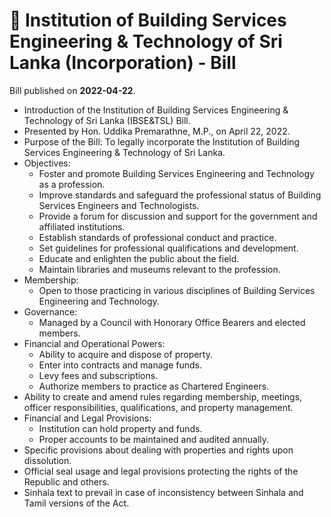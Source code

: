 # 📄  Institution of Building Services Engineering & Technology of Sri Lanka (Incorporation) - Bill

Bill published on **2022-04-22**.

- Introduction of the Institution of Building Services Engineering & Technology of Sri Lanka (IBSE&TSL) Bill.
- Presented by Hon. Uddika Premarathne, M.P., on April 22, 2022.
- Purpose of the Bill: To legally incorporate the Institution of Building Services Engineering & Technology of Sri Lanka.
- Objectives:
  - Foster and promote Building Services Engineering and Technology as a profession.
  - Improve standards and safeguard the professional status of Building Services Engineers and Technologists.
  - Provide a forum for discussion and support for the government and affiliated institutions.
  - Establish standards of professional conduct and practice.
  - Set guidelines for professional qualifications and development.
  - Educate and enlighten the public about the field.
  - Maintain libraries and museums relevant to the profession.
- Membership:
  - Open to those practicing in various disciplines of Building Services Engineering and Technology.
- Governance:
  - Managed by a Council with Honorary Office Bearers and elected members.
- Financial and Operational Powers:
  - Ability to acquire and dispose of property.
  - Enter into contracts and manage funds.
  - Levy fees and subscriptions.
  - Authorize members to practice as Chartered Engineers.
- Ability to create and amend rules regarding membership, meetings, officer responsibilities, qualifications, and property management.
- Financial and Legal Provisions:
  - Institution can hold property and funds.
  - Proper accounts to be maintained and audited annually.
- Specific provisions about dealing with properties and rights upon dissolution.
- Official seal usage and legal provisions protecting the rights of the Republic and others.
- Sinhala text to prevail in case of inconsistency between Sinhala and Tamil versions of the Act.

